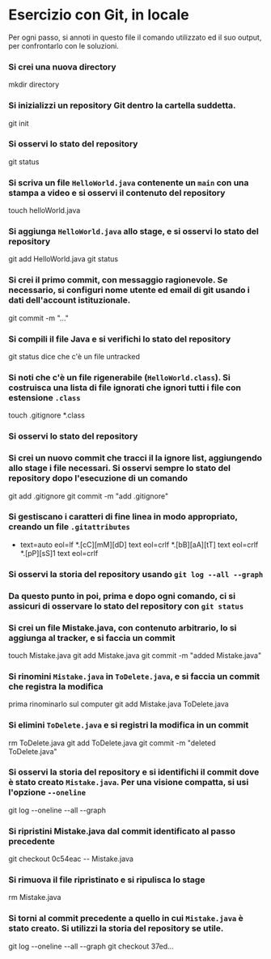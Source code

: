 # Esercizio con Git, in locale

Per ogni passo,
si annoti in questo file il comando utilizzato ed il suo output,
per confrontarlo con le soluzioni.

### Si crei una nuova directory
mkdir directory
### Si inizializzi un repository Git dentro la cartella suddetta.
git init
### Si osservi lo stato del repository
git status
### Si scriva un file `HelloWorld.java` contenente un `main` con una stampa a video e si osservi il contenuto del repository
touch helloWorld.java
### Si aggiunga `HelloWorld.java` allo stage, e si osservi lo stato del repository
git add HelloWorld.java
git status
### Si crei il primo commit, con messaggio ragionevole. Se necessario, si configuri nome utente ed email di git usando i dati dell'account istituzionale.
git commit -m "..."
### Si compili il file Java e si verifichi lo stato del repository
git status dice che c'è un file untracked
### Si noti che c'è un file rigenerabile (`HelloWorld.class`). Si costruisca una lista di file ignorati che ignori tutti i file con estensione `.class`
touch .gitignore
*.class
### Si osservi lo stato del repository

### Si crei un nuovo commit che tracci il la ignore list, aggiungendo allo stage i file necessari. Si osservi sempre lo stato del repository dopo l'esecuzione di un comando
git add .gitignore
git commit -m "add .gitignore"
### Si gestiscano i caratteri di fine linea in modo appropriato, creando un file `.gitattributes`
* text=auto eol=lf
*.[cC][mM][dD] text eol=crlf
*.[bB][aA][tT] text eol=crlf
*.[pP][sS]1 text eol=crlf
### Si osservi la storia del repository usando `git log --all --graph`

### Da questo punto in poi, prima e dopo ogni comando, ci si assicuri di osservare lo stato del repository con `git status`

### Si crei un file Mistake.java, con contenuto arbitrario, lo si aggiunga al tracker, e si faccia un commit
touch Mistake.java
git add Mistake.java
git commit -m "added Mistake.java"
### Si rinomini `Mistake.java` in `ToDelete.java`, e si faccia un commit che registra la modifica
prima rinominarlo sul computer
git add Mistake.java ToDelete.java
### Si elimini `ToDelete.java` e si registri la modifica in un commit
rm ToDelete.java
git add ToDelete.java
git commit -m "deleted ToDelete.java"
### Si osservi la storia del repository e si identifichi il commit dove è stato creato `Mistake.java`. Per una visione compatta, si usi l'opzione `--oneline`
git log --oneline --all --graph
### Si ripristini Mistake.java dal commit identificato al passo precedente
git checkout 0c54eac -- Mistake.java
### Si rimuova il file ripristinato e si ripulisca lo stage
rm Mistake.java
### Si torni al commit precedente a quello in cui `Mistake.java` è stato creato. Si utilizzi la storia del repository se utile.
git log --oneline --all --graph
git checkout 37ed...